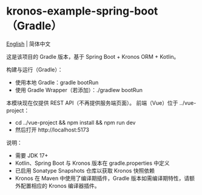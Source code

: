 # kronos-example-spring-boot（Gradle）

[English](./README.md) | 简体中文

这是该项目的 Gradle 版本，基于 Spring Boot + Kronos ORM + Kotlin。

构建与运行（Gradle）：

- 使用本地 Gradle：gradle bootRun
- 使用 Gradle Wrapper（若添加）：./gradlew bootRun

本模块现在仅提供 REST API（不再提供服务端页面）。
前端（Vue）位于 ../vue-project：
- cd ../vue-project && npm install && npm run dev
- 然后打开 http://localhost:5173

说明：
- 需要 JDK 17+
- Kotlin、Spring Boot 与 Kronos 版本在 gradle.properties 中定义
- 已启用 Sonatype Snapshots 仓库以获取 Kronos 快照依赖
- Kronos 在 Maven 中使用了编译期插件，Gradle 版本如需编译期特性，请额外配置相应的 Kronos 编译器插件。
